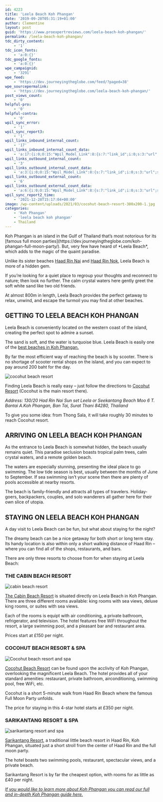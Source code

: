 ```yaml
---
id: 4223
title: 'Leela Beach Koh Phangan'
date: '2019-09-28T05:31:19+01:00'
author: Clementine
layout: post
guid: 'https://www.proexpertreviews.com/leela-beach-koh-phangan/'
permalink: /leela-beach-koh-phangan/
tdc_dirty_content:
    - '1'
tdc_icon_fonts:
    - 'a:0:{}'
tdc_google_fonts:
    - 'a:0:{}'
wpe_campaignid:
    - '3291'
wpe_feed:
    - 'https://dev.journeyingtheglobe.com/feed/?paged=38'
wpe_sourcepermalink:
    - 'https://dev.journeyingtheglobe.com/leela-beach-koh-phangan/'
post_views_count:
    - '0'
helpful-pro:
    - '0'
helpful-contra:
    - '0'
wpil_sync_error:
    - '1'
wpil_sync_report3:
    - '1'
wpil_links_inbound_internal_count:
    - '17'
wpil_links_inbound_internal_count_data:
    - 'a:17:{i:0;O:15:"Wpil_Model_Link":8:{s:7:"link_id";i:0;s:3:"url";s:59:"https://www.journeyingtheglobe.com/leela-beach-koh-phangan/";s:4:"host";s:22:"journeyingtheglobe.com";s:8:"internal";b:1;s:4:"post";O:15:"Wpil_Model_Post":9:{s:2:"id";s:4:"4228";s:5:"title";N;s:4:"type";s:4:"post";s:6:"status";N;s:7:"content";N;s:5:"links";N;s:4:"slug";N;s:6:"clicks";N;s:8:"position";N;}s:6:"anchor";s:23:"Leela Beach Koh Phangan";s:15:"added_by_plugin";b:0;s:8:"location";s:7:"content";}i:1;O:15:"Wpil_Model_Link":8:{s:7:"link_id";i:0;s:3:"url";s:59:"https://www.journeyingtheglobe.com/leela-beach-koh-phangan/";s:4:"host";s:22:"journeyingtheglobe.com";s:8:"internal";b:1;s:4:"post";O:15:"Wpil_Model_Post":9:{s:2:"id";s:4:"4236";s:5:"title";N;s:4:"type";s:4:"post";s:6:"status";N;s:7:"content";N;s:5:"links";N;s:4:"slug";N;s:6:"clicks";N;s:8:"position";N;}s:6:"anchor";s:23:"Leela Beach Koh Phangan";s:15:"added_by_plugin";b:0;s:8:"location";s:7:"content";}i:2;O:15:"Wpil_Model_Link":8:{s:7:"link_id";i:0;s:3:"url";s:59:"https://www.journeyingtheglobe.com/leela-beach-koh-phangan/";s:4:"host";s:22:"journeyingtheglobe.com";s:8:"internal";b:1;s:4:"post";O:15:"Wpil_Model_Post":9:{s:2:"id";s:4:"4209";s:5:"title";N;s:4:"type";s:4:"post";s:6:"status";N;s:7:"content";N;s:5:"links";N;s:4:"slug";N;s:6:"clicks";N;s:8:"position";N;}s:6:"anchor";s:23:"Leela Beach Koh Phangan";s:15:"added_by_plugin";b:0;s:8:"location";s:7:"content";}i:3;O:15:"Wpil_Model_Link":8:{s:7:"link_id";i:0;s:3:"url";s:59:"https://www.journeyingtheglobe.com/leela-beach-koh-phangan/";s:4:"host";s:22:"journeyingtheglobe.com";s:8:"internal";b:1;s:4:"post";O:15:"Wpil_Model_Post":9:{s:2:"id";s:4:"4191";s:5:"title";N;s:4:"type";s:4:"post";s:6:"status";N;s:7:"content";N;s:5:"links";N;s:4:"slug";N;s:6:"clicks";N;s:8:"position";N;}s:6:"anchor";s:23:"Leela Beach Koh Phangan";s:15:"added_by_plugin";b:0;s:8:"location";s:7:"content";}i:4;O:15:"Wpil_Model_Link":8:{s:7:"link_id";i:0;s:3:"url";s:59:"https://www.journeyingtheglobe.com/leela-beach-koh-phangan/";s:4:"host";s:22:"journeyingtheglobe.com";s:8:"internal";b:1;s:4:"post";O:15:"Wpil_Model_Post":9:{s:2:"id";s:4:"4195";s:5:"title";N;s:4:"type";s:4:"post";s:6:"status";N;s:7:"content";N;s:5:"links";N;s:4:"slug";N;s:6:"clicks";N;s:8:"position";N;}s:6:"anchor";s:23:"Leela Beach Koh Phangan";s:15:"added_by_plugin";b:0;s:8:"location";s:7:"content";}i:5;O:15:"Wpil_Model_Link":8:{s:7:"link_id";i:0;s:3:"url";s:59:"https://www.journeyingtheglobe.com/leela-beach-koh-phangan/";s:4:"host";s:22:"journeyingtheglobe.com";s:8:"internal";b:1;s:4:"post";O:15:"Wpil_Model_Post":9:{s:2:"id";s:4:"4197";s:5:"title";N;s:4:"type";s:4:"post";s:6:"status";N;s:7:"content";N;s:5:"links";N;s:4:"slug";N;s:6:"clicks";N;s:8:"position";N;}s:6:"anchor";s:23:"Leela Beach Koh Phangan";s:15:"added_by_plugin";b:0;s:8:"location";s:7:"content";}i:6;O:15:"Wpil_Model_Link":8:{s:7:"link_id";i:0;s:3:"url";s:59:"https://www.journeyingtheglobe.com/leela-beach-koh-phangan/";s:4:"host";s:22:"journeyingtheglobe.com";s:8:"internal";b:1;s:4:"post";O:15:"Wpil_Model_Post":9:{s:2:"id";s:4:"4002";s:5:"title";N;s:4:"type";s:4:"post";s:6:"status";N;s:7:"content";N;s:5:"links";N;s:4:"slug";N;s:6:"clicks";N;s:8:"position";N;}s:6:"anchor";s:23:"Leela Beach Koh Phangan";s:15:"added_by_plugin";b:0;s:8:"location";s:7:"content";}i:7;O:15:"Wpil_Model_Link":8:{s:7:"link_id";i:0;s:3:"url";s:59:"https://www.journeyingtheglobe.com/leela-beach-koh-phangan/";s:4:"host";s:22:"journeyingtheglobe.com";s:8:"internal";b:1;s:4:"post";O:15:"Wpil_Model_Post":9:{s:2:"id";s:4:"4006";s:5:"title";N;s:4:"type";s:4:"post";s:6:"status";N;s:7:"content";N;s:5:"links";N;s:4:"slug";N;s:6:"clicks";N;s:8:"position";N;}s:6:"anchor";s:23:"Leela Beach Koh Phangan";s:15:"added_by_plugin";b:0;s:8:"location";s:7:"content";}i:8;O:15:"Wpil_Model_Link":8:{s:7:"link_id";i:0;s:3:"url";s:59:"https://www.journeyingtheglobe.com/leela-beach-koh-phangan/";s:4:"host";s:22:"journeyingtheglobe.com";s:8:"internal";b:1;s:4:"post";O:15:"Wpil_Model_Post":9:{s:2:"id";s:4:"4173";s:5:"title";N;s:4:"type";s:4:"post";s:6:"status";N;s:7:"content";N;s:5:"links";N;s:4:"slug";N;s:6:"clicks";N;s:8:"position";N;}s:6:"anchor";s:23:"Leela Beach Koh Phangan";s:15:"added_by_plugin";b:0;s:8:"location";s:7:"content";}i:9;O:15:"Wpil_Model_Link":8:{s:7:"link_id";i:0;s:3:"url";s:59:"https://www.journeyingtheglobe.com/leela-beach-koh-phangan/";s:4:"host";s:22:"journeyingtheglobe.com";s:8:"internal";b:1;s:4:"post";O:15:"Wpil_Model_Post":9:{s:2:"id";s:4:"4175";s:5:"title";N;s:4:"type";s:4:"post";s:6:"status";N;s:7:"content";N;s:5:"links";N;s:4:"slug";N;s:6:"clicks";N;s:8:"position";N;}s:6:"anchor";s:23:"Leela Beach Koh Phangan";s:15:"added_by_plugin";b:0;s:8:"location";s:7:"content";}i:10;O:15:"Wpil_Model_Link":8:{s:7:"link_id";i:0;s:3:"url";s:59:"https://www.journeyingtheglobe.com/leela-beach-koh-phangan/";s:4:"host";s:22:"journeyingtheglobe.com";s:8:"internal";b:1;s:4:"post";O:15:"Wpil_Model_Post":9:{s:2:"id";s:4:"3921";s:5:"title";N;s:4:"type";s:4:"post";s:6:"status";N;s:7:"content";N;s:5:"links";N;s:4:"slug";N;s:6:"clicks";N;s:8:"position";N;}s:6:"anchor";s:23:"Leela Beach Koh Phangan";s:15:"added_by_plugin";b:0;s:8:"location";s:7:"content";}i:11;O:15:"Wpil_Model_Link":8:{s:7:"link_id";i:0;s:3:"url";s:59:"https://www.journeyingtheglobe.com/leela-beach-koh-phangan/";s:4:"host";s:22:"journeyingtheglobe.com";s:8:"internal";b:1;s:4:"post";O:15:"Wpil_Model_Post":9:{s:2:"id";s:4:"4189";s:5:"title";N;s:4:"type";s:4:"post";s:6:"status";N;s:7:"content";N;s:5:"links";N;s:4:"slug";N;s:6:"clicks";N;s:8:"position";N;}s:6:"anchor";s:23:"Leela Beach Koh Phangan";s:15:"added_by_plugin";b:0;s:8:"location";s:7:"content";}i:12;O:15:"Wpil_Model_Link":8:{s:7:"link_id";i:0;s:3:"url";s:59:"https://www.journeyingtheglobe.com/leela-beach-koh-phangan/";s:4:"host";s:22:"journeyingtheglobe.com";s:8:"internal";b:1;s:4:"post";O:15:"Wpil_Model_Post":9:{s:2:"id";s:4:"4225";s:5:"title";N;s:4:"type";s:4:"post";s:6:"status";N;s:7:"content";N;s:5:"links";N;s:4:"slug";N;s:6:"clicks";N;s:8:"position";N;}s:6:"anchor";s:23:"Leela Beach Koh Phangan";s:15:"added_by_plugin";b:0;s:8:"location";s:7:"content";}i:13;O:15:"Wpil_Model_Link":8:{s:7:"link_id";i:0;s:3:"url";s:59:"https://www.journeyingtheglobe.com/leela-beach-koh-phangan/";s:4:"host";s:22:"journeyingtheglobe.com";s:8:"internal";b:1;s:4:"post";O:15:"Wpil_Model_Post":9:{s:2:"id";s:4:"4227";s:5:"title";N;s:4:"type";s:4:"post";s:6:"status";N;s:7:"content";N;s:5:"links";N;s:4:"slug";N;s:6:"clicks";N;s:8:"position";N;}s:6:"anchor";s:23:"Leela Beach Koh Phangan";s:15:"added_by_plugin";b:0;s:8:"location";s:7:"content";}i:14;O:15:"Wpil_Model_Link":8:{s:7:"link_id";i:0;s:3:"url";s:59:"https://www.journeyingtheglobe.com/leela-beach-koh-phangan/";s:4:"host";s:22:"journeyingtheglobe.com";s:8:"internal";b:1;s:4:"post";O:15:"Wpil_Model_Post":9:{s:2:"id";s:4:"3870";s:5:"title";N;s:4:"type";s:4:"post";s:6:"status";N;s:7:"content";N;s:5:"links";N;s:4:"slug";N;s:6:"clicks";N;s:8:"position";N;}s:6:"anchor";s:30:"Koh Lipe’s most famous beach";s:15:"added_by_plugin";b:0;s:8:"location";s:7:"content";}i:15;O:15:"Wpil_Model_Link":8:{s:7:"link_id";i:0;s:3:"url";s:59:"https://www.journeyingtheglobe.com/leela-beach-koh-phangan/";s:4:"host";s:22:"journeyingtheglobe.com";s:8:"internal";b:1;s:4:"post";O:15:"Wpil_Model_Post":9:{s:2:"id";s:4:"4199";s:5:"title";N;s:4:"type";s:4:"post";s:6:"status";N;s:7:"content";N;s:5:"links";N;s:4:"slug";N;s:6:"clicks";N;s:8:"position";N;}s:6:"anchor";s:23:"Leela Beach Koh Phangan";s:15:"added_by_plugin";b:0;s:8:"location";s:7:"content";}i:16;O:15:"Wpil_Model_Link":8:{s:7:"link_id";i:0;s:3:"url";s:59:"https://www.journeyingtheglobe.com/leela-beach-koh-phangan/";s:4:"host";s:22:"journeyingtheglobe.com";s:8:"internal";b:1;s:4:"post";O:15:"Wpil_Model_Post":9:{s:2:"id";s:4:"4213";s:5:"title";N;s:4:"type";s:4:"post";s:6:"status";N;s:7:"content";N;s:5:"links";N;s:4:"slug";N;s:6:"clicks";N;s:8:"position";N;}s:6:"anchor";s:23:"Leela Beach Koh Phangan";s:15:"added_by_plugin";b:0;s:8:"location";s:7:"content";}}'
wpil_links_outbound_internal_count:
    - '3'
wpil_links_outbound_internal_count_data:
    - 'a:3:{i:0;O:15:"Wpil_Model_Link":8:{s:7:"link_id";i:0;s:3:"url";s:63:"https://www.journeyingtheglobe.com/koh-phangan-full-moon-party/";s:4:"host";s:22:"journeyingtheglobe.com";s:8:"internal";b:1;s:4:"post";O:15:"Wpil_Model_Post":9:{s:2:"id";i:4173;s:5:"title";N;s:4:"type";s:4:"post";s:6:"status";N;s:7:"content";N;s:5:"links";N;s:4:"slug";N;s:6:"clicks";N;s:8:"position";N;}s:6:"anchor";s:24:"famous full moon parties";s:15:"added_by_plugin";b:0;s:8:"location";s:7:"content";}i:1;O:15:"Wpil_Model_Link":8:{s:7:"link_id";i:0;s:3:"url";s:63:"https://www.journeyingtheglobe.com/best-beaches-in-koh-phangan/";s:4:"host";s:22:"journeyingtheglobe.com";s:8:"internal";b:1;s:4:"post";O:15:"Wpil_Model_Post":9:{s:2:"id";i:4228;s:5:"title";N;s:4:"type";s:4:"post";s:6:"status";N;s:7:"content";N;s:5:"links";N;s:4:"slug";N;s:6:"clicks";N;s:8:"position";N;}s:6:"anchor";s:28:"best beaches in Koh Phangan.";s:15:"added_by_plugin";b:0;s:8:"location";s:7:"content";}i:2;O:15:"Wpil_Model_Link":8:{s:7:"link_id";i:0;s:3:"url";s:53:"https://www.journeyingtheglobe.com/koh-phangan-guide/";s:4:"host";s:22:"journeyingtheglobe.com";s:8:"internal";b:1;s:4:"post";O:15:"Wpil_Model_Post":9:{s:2:"id";i:4225;s:5:"title";N;s:4:"type";s:4:"post";s:6:"status";N;s:7:"content";N;s:5:"links";N;s:4:"slug";N;s:6:"clicks";N;s:8:"position";N;}s:6:"anchor";s:108:"If you would like to learn more about Koh Phangan you can read our full and in-depth Koh Phangan guide here.";s:15:"added_by_plugin";b:0;s:8:"location";s:7:"content";}}'
wpil_links_outbound_external_count:
    - '6'
wpil_links_outbound_external_count_data:
    - 'a:6:{i:0;O:15:"Wpil_Model_Link":8:{s:7:"link_id";i:0;s:3:"url";s:69:"http://www.phangan.info/index.cfm?action=beaches.beach&amp;idbeach=15";s:4:"host";s:12:"phangan.info";s:8:"internal";b:0;s:4:"post";N;s:6:"anchor";s:12:"Haad Rin Nai";s:15:"added_by_plugin";b:0;s:8:"location";s:7:"content";}i:1;O:15:"Wpil_Model_Link":8:{s:7:"link_id";i:0;s:3:"url";s:69:"http://www.phangan.info/index.cfm?action=beaches.beach&amp;idbeach=14";s:4:"host";s:12:"phangan.info";s:8:"internal";b:0;s:4:"post";N;s:6:"anchor";s:12:"Haad Rin Nok";s:15:"added_by_plugin";b:0;s:8:"location";s:7:"content";}i:2;O:15:"Wpil_Model_Link":8:{s:7:"link_id";i:0;s:3:"url";s:24:"https://www.cocohut.com/";s:4:"host";s:11:"cocohut.com";s:8:"internal";b:0;s:4:"post";N;s:6:"anchor";s:14:"Cocohut Resort";s:15:"added_by_plugin";b:0;s:8:"location";s:7:"content";}i:3;O:15:"Wpil_Model_Link":8:{s:7:"link_id";i:0;s:3:"url";s:66:"https://www.booking.com/hotel/th/the-cabin-beach-resort.en-gb.html";s:4:"host";s:11:"booking.com";s:8:"internal";b:0;s:4:"post";N;s:6:"anchor";s:22:"The Cabin Beach Resort";s:15:"added_by_plugin";b:0;s:8:"location";s:7:"content";}i:4;O:15:"Wpil_Model_Link":8:{s:7:"link_id";i:0;s:3:"url";s:24:"https://www.cocohut.com/";s:4:"host";s:11:"cocohut.com";s:8:"internal";b:0;s:4:"post";N;s:6:"anchor";s:20:"Cocohut Beach Resort";s:15:"added_by_plugin";b:0;s:8:"location";s:7:"content";}i:5;O:15:"Wpil_Model_Link":8:{s:7:"link_id";i:0;s:3:"url";s:525:"https://www.booking.com/hotel/th/sarikantang-resort-and-spa.en-gb.html?aid=2136884;label=sarikantang-resort-and-spa-tF8TS8B5eok6Q8QN9bEs0wS162175163669%3Apl%3Ata%3Ap1%3Ap2%3Aac%3Aap1t1%3Aneg%3Afi%3Atiaud-294080459466%3Akwd-18581909575%3Alp9045798%3Ali%3Adec%3Adm;sid=cf7a5db6e67cc43b3f133068afb049b6;dest_id=900050772;dest_type=city;dist=0;group_adults=2;group_children=0;hapos=1;hpos=1;no_rooms=1;room1=A%2CA;sb_price_type=total;sr_order=popularity;srepoch=1570090882;srpvid=a6be3ac1b484004b;type=total;ucfs=1&amp;#hotelTmpl";s:4:"host";s:11:"booking.com";s:8:"internal";b:0;s:4:"post";N;s:6:"anchor";s:18:"Sarikantang Resort";s:15:"added_by_plugin";b:0;s:8:"location";s:7:"content";}}'
wpil_sync_report2_time:
    - '2021-12-28T15:17:04+00:00'
image: /wp-content/uploads/2021/03/cocohut-beach-resort-300x200-1.jpg
categories:
    - 'Koh Phangan'
    - 'leela beach koh phangan'
    - Thailand
---
```


<div>Koh Phangan<span data-preserver-spaces="true"> is an island in the Gulf of Thailand that’s most notorious for its [famous full moon parties](https://dev.journeyingtheglobe.com/koh-phangan-full-moon-party/). But, very few have heard of *Leela Beach*, which adds to the magic of the quaint paradise. </span>

<span data-preserver-spaces="true">Unlike its sister beaches [Haad Rin Nai](http://www.phangan.info/index.cfm?action=beaches.beach&idbeach=15) and [Haad Rin Nok](http://www.phangan.info/index.cfm?action=beaches.beach&idbeach=14), Leela Beach is more of a hidden gem. </span>

<span data-preserver-spaces="true">If you’re looking for a quiet place to regroup your thoughts and reconnect to nature; then look no further. The calm crystal waters here gently greet the soft white sand like two old friends. </span>

At almost 800m in length, Leela Beach provides the perfect getaway to relax, unwind, and escape the turmoil you may find at other beaches.

## <span data-preserver-spaces="true">GETTING TO LEELA BEACH KOH PHANGAN</span>

<span data-preserver-spaces="true">Leela Beach is conveniently located on the western coast of the island, creating the perfect spot to admire a sunset. </span>

<span data-preserver-spaces="true">The sand is soft, and the water is turquoise blue. Leela Beach is easily one of the [best beaches in Koh Phangan.](https://dev.journeyingtheglobe.com/best-beaches-in-koh-phangan/)</span>

By far the most efficient way of reaching the beach is by scooter. There is no shortage of scooter rental shops on the island, and you can expect to pay around 200 baht for the day.

![cocohut beach resort](https://dev.journeyingtheglobe.com/wp-content/uploads/2021/03/cocohut-beach-resort-300x200-1.jpg)

Finding Leela Beach is really easy – just follow the directions to [Cocohut Resort](https://www.cocohut.com/) (Cocohut is the main resort there).

*<span class="w8qArf">Address: </span><span class="LrzXr">130/20 Had Rin Nai Sun set Leela or Seekantang Beach Moo 6 T. Bantai A.Koh Phangan, Ban Tai, Surat Thani 84280, Thailand</span>*

To give you some idea: from Thong Sala, it will take roughly 30 minutes to reach Cocohut resort.

## <span data-preserver-spaces="true">ARRIVING ON LEELA BEACH KOH PHANGAN</span>

As the entrance to Leela Beach is somewhat hidden, the beach usually remains quiet. This paradise seclusion boasts tropical palm trees, calm crystal waters, and a remote golden beach.

The waters are especially stunning, presenting the ideal place to go swimming. The low tide season is best, usually between the months of June to September. If sea swimming isn’t your scene then there are plenty of pools accessible at nearby resorts.

The beach is family-friendly and attracts all types of travelers. Holiday-goers, backpackers, couples, and solo wanderers all gather here for their own slice of utopia.

## STAYING ON LEELA BEACH KOH PHANGAN

A day visit to Leela Beach can be fun, but what about staying for the night?

The dreamy beach can be a nice getaway for both short or long term stay. Its handy location is also within only a short walking distance of Haad Rin – where you can find all of the shops, restaurants, and bars.

There are only three resorts to choose from for when staying at Leela Beach:

### **THE CABIN BEACH RESORT**

![cabin beach resort](https://dev.journeyingtheglobe.com/wp-content/uploads/2021/03/cabin-beach-resort-300x200-1.jpg)

[The Cabin Beach Resort](https://www.booking.com/hotel/th/the-cabin-beach-resort.en-gb.html) is situated directly on Leela Beach in Koh Phangan. There are three different rooms available: king rooms with sea views, deluxe king rooms, or suites with sea views.

Each of the rooms is equipt with air conditioning, a private bathroom, refrigerator, and television. The hotel features free WiFi throughout the resort, a large swimming pool, and a pleasant bar and restaurant area.

Prices start at £150 per night.

### **COCOHUT BEACH RESORT &amp; SPA**

![Cocohut beach resort and spa](https://dev.journeyingtheglobe.com/wp-content/uploads/2021/03/cocohut-beach-300x164-1.jpg)

[Cocohut Beach Resort](https://www.cocohut.com/) can be found upon the acclivity of Koh Phangan, overlooking the magnificent Leela Beach. The hotel provides all of your standard amenities: restaurant, private bathroom, airconditioning, swimming pool, free WiFi, etc.

Cocohut is a short 5-minute walk from Haad Rin Beach where the famous Full Moon Party unfolds.

The price for staying in this 4-star hotel starts at £350 per night.

### **<span class="bui-card__title">SARIKANTANG RESORT &amp; SPA </span>**

![sarikantang resort and spa](https://dev.journeyingtheglobe.com/wp-content/uploads/2021/03/sarikantang-resort-and-spa-300x169-1.jpeg)

[Sarikantang Resort](https://www.booking.com/hotel/th/sarikantang-resort-and-spa.en-gb.html?aid=2136884;label=sarikantang-resort-and-spa-tF8TS8B5eok6Q8QN9bEs0wS162175163669%3Apl%3Ata%3Ap1%3Ap2%3Aac%3Aap1t1%3Aneg%3Afi%3Atiaud-294080459466%3Akwd-18581909575%3Alp9045798%3Ali%3Adec%3Adm;sid=cf7a5db6e67cc43b3f133068afb049b6;dest_id=900050772;dest_type=city;dist=0;group_adults=2;group_children=0;hapos=1;hpos=1;no_rooms=1;room1=A%2CA;sb_price_type=total;sr_order=popularity;srepoch=1570090882;srpvid=a6be3ac1b484004b;type=total;ucfs=1&#hotelTmpl), a traditional little beach resort in Haad Rin, Koh Phangan, situated just a short stroll from the center of Haad Rin and the full moon party.

The hotel boasts two swimming pools, restaurant, spectacular views, and a private beach.

Sarikantang Resort is by far the cheapest option, with rooms for as little as £40 per night.

[*If you would like to learn more about Koh Phangan you can read our full and in-depth Koh Phangan guide here.*](https://dev.journeyingtheglobe.com/koh-phangan-guide/)

</div>